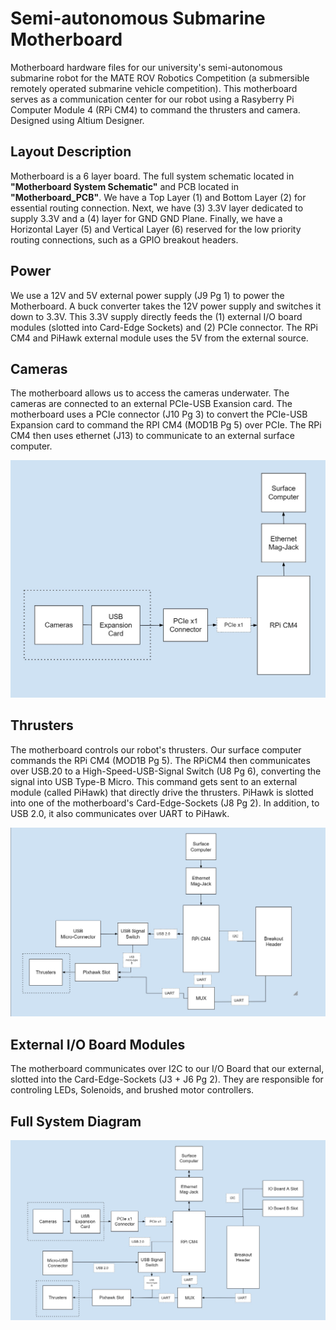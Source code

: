 # Semi-autonomous Submarine Motherboard 
Motherboard hardware files for our university's semi-autonomous submarine robot for the MATE ROV Robotics Competition (a submersible remotely operated submarine vehicle competition). This motherboard serves as a communication center for our robot using a Rasyberry Pi Computer Module 4 (RPi CM4) to command the thrusters and camera. Designed using Altium Designer. 

Layout Description
---
Motherboard is a 6 layer board. The full system schematic located in **"Motherboard System Schematic"** and PCB located in **"Motherboard_PCB"**. We have a Top Layer (1) and Bottom Layer (2) for essential routing connection. Next, we have (3) 3.3V layer dedicated to supply 3.3V and a (4) layer for GND GND Plane. Finally, we have a Horizontal Layer (5) and Vertical Layer (6) reserved for the low priority routing connections, such as a GPIO breakout headers. 

Power
---
We use a 12V and 5V external power supply (J9 Pg 1) to power the Motherboard. A buck converter takes the 12V power supply and switches it down to 3.3V. This 3.3V supply directly feeds the (1) external I/O board modules (slotted into Card-Edge Sockets) and (2) PCIe connector. The RPi CM4 and PiHawk external module uses the 5V from the external source.  

Cameras
---
The motherboard allows us to access the cameras underwater. The cameras are connected to an external PCIe-USB Exansion card. The motherboard uses a PCIe connector (J10 Pg 3) to convert the PCIe-USB Expansion card to command the RPI CM4 (MOD1B Pg 5) over PCIe. The RPi CM4 then uses ethernet (J13) to communicate to an external surface computer. 

![alt text](https://github.com/nnh12/ROV-Motherboard-2022/blob/main/Blocked%20Diagrams/Images/Motherboard%20Camera%20Block%20Diagram.jpg)

Thrusters
---
The motherboard controls our robot's thrusters. Our surface computer commands the RPi CM4 (MOD1B Pg 5). The RPiCM4 then communicates over USB.20 to a High-Speed-USB-Signal Switch (U8 Pg 6), converting the signal into USB Type-B Micro. This command gets sent to an external module (called PiHawk) that directly drive the thrusters. PiHawk is slotted into one of the motherboard's Card-Edge-Sockets (J8 Pg 2). In addition, to USB 2.0, it also communicates over UART to PiHawk.

![alt text](https://github.com/nnh12/ROV-Motherboard-2022/blob/main/Blocked%20Diagrams/Images/Motherboard%20Thruster%20Diagram.jpg)

External I/O Board Modules
---
The motherboard communicates over I2C to our I/O Board that our external, slotted into the Card-Edge-Sockets (J3 + J6 Pg 2). They are responsible for controling LEDs, Solenoids, and  brushed motor controllers. 

Full System Diagram
---
![alt text](https://github.com/nnh12/ROV-Motherboard-2022/blob/main/Blocked%20Diagrams/Images/Motherboard%20.jpg)
  


